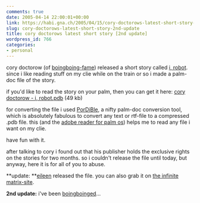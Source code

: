 ```yaml
---
comments: true
date: 2005-04-14 22:00:01+00:00
link: https://habi.gna.ch/2005/04/15/cory-doctorows-latest-short-story-2nd-update/
slug: cory-doctorows-latest-short-story-2nd-update
title: cory doctorows latest short story [2nd update]
wordpress_id: 766
categories:
- personal
---
```



cory doctorow (of [boingboing-fame](https://boingboing.net/)) released a short story called [i, robot](https://boingboing.net/2005/02/16/corys_latest_short_s.html). since i like reading stuff on my clie while on the train or so i made a palm-doc file of the story.
  
if you'd like to read the story on your palm, then you can get it here: [cory doctorow - i, robot.pdb](https://habi.gna.ch/blog/images/cory%20doctorow%20-%20i,%20robot.pdb) (49 kb)
  
for converting the file i used [PorDiBle](http://pordible.victoly.com/), a nifty palm-doc conversion tool, which is absolutely fabulous to convert any text or rtf-file to a compressed .pdb file. this (and the [adobe reader for palm os](http://www.adobe.com/products/acrobat/readstep2.html)) helps me to read any file i want on my clie.
  
have fun with it.



after talking to cory i found out that his publisher holds the exclusive rights on the stories for two months. so i couldn't release the file until today, but anyway, here it is for all of you to abuse.



**update: **[eileen](http://www.infinitematrix.net/faq/personnel.html#Gunn) released the file. you can also grab it on [the infinite matrix-site](http://www.infinitematrix.net/stories/shorts/i-robot.html#pdb).



**2nd update:** i've been [boingboinged](https://boingboing.net/2005/04/16/corys_i_robot_for_th.html)...

